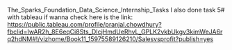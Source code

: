The_Sparks_Foundation_Data_Science_Internship_Tasks
I also done task 5# with tableau if wanna check
here is the link:
https://public.tableau.com/profile/pranjal.chowdhury?fbclid=IwAR2h_8E6eqCi8Sts_DIcjHmdUeRhvL_GPLK2vkbUkgv3kimWeJA6rq2hdNM#!/vizhome/Book11_15975589126210/Salesvsprofit?publish=yes
